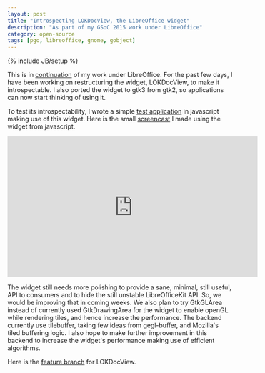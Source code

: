 ```yaml
---
layout: post
title: "Introspecting LOKDocView, the LibreOffice widget"
description: "As part of my GSoC 2015 work under LibreOffice"
category: open-source
tags: [pgo, libreoffice, gnome, gobject]
---
```

{% include JB/setup %}

This is in
[continuation](http://pranavk.github.io/open-source/integrate-los-tiled-rendering-in-gnome-documents/)
of my work under LibreOffice. For the past few days, I have been working on
restructuring the widget, LOKDocView, to make it
introspectable. I also ported the widget to gtk3 from gtk2, so applications can
now start thinking of using it.

To test its introspectability, I wrote a simple [test application](https://github.com/pranavk/lokdocviewer)
in javascript making use of this widget. Here is the small
[screencast](https://youtu.be/k7s7tfmQFTw) I made using the widget from javascript.

<iframe width="560" height="315" src="https://www.youtube.com/embed/k7s7tfmQFTw"
frameborder="0" allowfullscreen></iframe>

The widget still needs more
polishing to provide a sane, minimal, still useful, API to consumers and to hide the
still unstable LibreOfficeKit API. So, we would be improving that in coming weeks.
We also plan to try GtkGLArea instead of currently used GtkDrawingArea for the widget to
enable openGL while rendering tiles, and hence increase the performance. The
backend currently use tilebuffer, taking few ideas from gegl-buffer, and
Mozilla's tiled buffering logic. I also hope to make further improvement in this
backend to increase the widget's performance making use of efficient algorithms.

Here is the [feature
branch](http://cgit.freedesktop.org/libreoffice/core/log/?h=feature/gsoc-tiled-rendering)
for LOKDocView.




